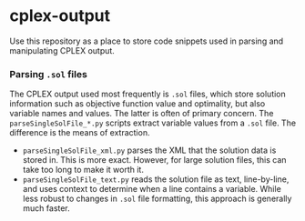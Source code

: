 # cplex-output
Use this repository as a place to store code snippets used in parsing and manipulating CPLEX output. 

### Parsing `.sol` files
The CPLEX output used most frequently is `.sol` files, which store solution information such as objective function value and optimality, but also variable names and values. The latter is often of primary concern.
The `parseSingleSolFile_*.py` scripts extract variable values from a `.sol` file. The difference is the means of extraction.
- `parseSingleSolFile_xml.py` parses the XML that the solution data is stored in. This is more exact. However, for large solution files, this can take too long to make it worth it.
- `parseSingleSolFile_text.py` reads the solution file as text, line-by-line, and uses context to determine when a line contains a variable. While less robust to changes in `.sol` file formatting, this approach is generally much faster.

